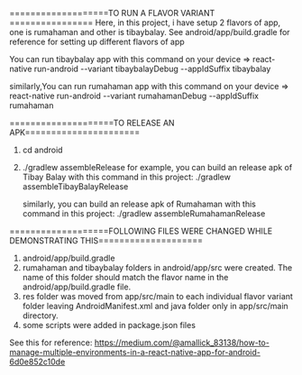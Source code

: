 ===================TO RUN A FLAVOR VARIANT ================
Here, in this project, i have setup 2 flavors of app, one is rumahaman and other is tibaybalay.
See android/app/build.gradle for reference for setting up different flavors of app

You can run tibaybalay app with this command on your device
 => react-native run-android --variant tibaybalayDebug --appIdSuffix tibaybalay
 
similarly,You can run rumahaman app with this command on your device
  => react-native run-android --variant rumahamanDebug --appIdSuffix rumahaman


====================TO RELEASE AN APK======================
1. cd android
2.  ./gradlew assemble<Flavor Name>Release
for example, you can build an release apk of Tibay Balay with this command in this project:
    ./gradlew assembleTibayBalayRelease
    
    similarly, you can build an release apk of Rumahaman with this command in this project:
     ./gradlew assembleRumahamanRelease

===================FOLLOWING FILES WERE CHANGED WHILE DEMONSTRATING THIS====================

1. android/app/build.gradle
2. rumahaman and tibaybalay folders in android/app/src were created. The name of this folder should match the flavor name
   in the android/app/build.gradle file.
3. res folder was moved from app/src/main to  each individual flavor variant folder leaving AndroidManifest.xml and java folder only
    in app/src/main directory.
4. some scripts were added in package.json files
    


See this for reference:
https://medium.com/@amallick_83138/how-to-manage-multiple-environments-in-a-react-native-app-for-android-6d0e852c10de
